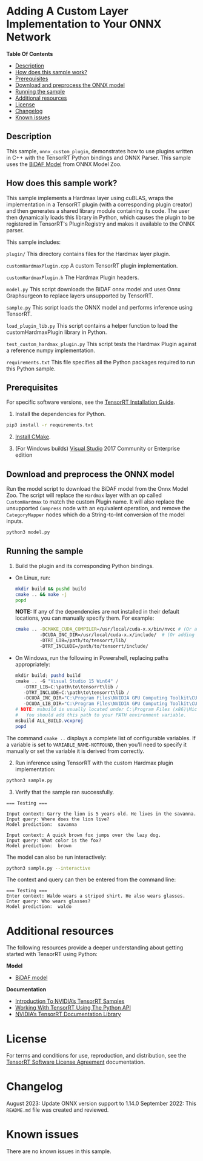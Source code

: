 # Adding A Custom Layer Implementation to Your ONNX Network

**Table Of Contents**
- [Description](#description)
- [How does this sample work?](#how-does-this-sample-work)
- [Prerequisites](#prerequisites)
- [Download and preprocess the ONNX model](#download-the-onnx-model)
- [Running the sample](#running-the-sample)
- [Additional resources](#additional-resources)
- [License](#license)
- [Changelog](#changelog)
- [Known issues](#known-issues)

## Description

This sample, `onnx_custom_plugin`, demonstrates how to use plugins written in C++ with the TensorRT Python bindings and ONNX Parser. This sample uses the [BiDAF Model](https://github.com/onnx/models/tree/main/text/machine_comprehension/bidirectional_attention_flow) from ONNX Model Zoo.

## How does this sample work?

This sample implements a Hardmax layer using cuBLAS, wraps the implementation in a TensorRT plugin (with a corresponding plugin creator) and then generates a shared library module containing its code. The user then dynamically loads this library in Python, which causes the plugin to be registered in TensorRT's PluginRegistry and makes it available to the ONNX parser.

This sample includes:

`plugin/`
This directory contains files for the Hardmax layer plugin.

`customHardmaxPlugin.cpp`
A custom TensorRT plugin implementation.

`customHardmaxPlugin.h`
The Hardmax Plugin headers.

`model.py`
This script downloads the BiDAF onnx model and uses Onnx Graphsurgeon to replace layers unsupported by TensorRT.

`sample.py`
This script loads the ONNX model and performs inference using TensorRT.

`load_plugin_lib.py`
This script contains a helper function to load the customHardmaxPlugin library in Python.

`test_custom_hardmax_plugin.py`
This script tests the Hardmax Plugin against a reference numpy implementation.

`requirements.txt`
This file specifies all the Python packages required to run this Python sample.

## Prerequisites

For specific software versions, see the [TensorRT Installation Guide](https://docs.nvidia.com/deeplearning/sdk/tensorrt-archived/index.html).

1. Install the dependencies for Python.

```bash
pip3 install -r requirements.txt
```

2. [Install CMake](https://cmake.org/download/).

3. (For Windows builds) [Visual Studio](https://visualstudio.microsoft.com/vs/older-downloads/) 2017 Community or Enterprise edition

## Download and preprocess the ONNX model

Run the model script to download the BiDAF model from the Onnx Model Zoo. The script will replace the `Hardmax` layer with an op called `CustomHardmax` to match the custom Plugin name. It will also replace the unsupported `Compress` node with an equivalent operation, and remove the `CategoryMapper` nodes which do a String-to-Int conversion of the model inputs.

```bash
python3 model.py
```

## Running the sample

1.  Build the plugin and its corresponding Python bindings.

   - On Linux, run:
      ```bash
      mkdir build && pushd build
      cmake .. && make -j
      popd
      ```

      **NOTE:** If any of the dependencies are not installed in their default locations, you can manually specify them. For example:
      ```bash
      cmake .. -DCMAKE_CUDA_COMPILER=/usr/local/cuda-x.x/bin/nvcc # (Or adding /path/to/nvcc into $PATH)
               -DCUDA_INC_DIR=/usr/local/cuda-x.x/include/  # (Or adding /path/to/cuda/include into $CPLUS_INCLUDE_PATH)
               -DTRT_LIB=/path/to/tensorrt/lib/
               -DTRT_INCLUDE=/path/to/tensorrt/include/
      ```

   - On Windows, run the following in Powershell, replacing paths appropriately:
      ```ps1
      mkdir build; pushd build
      cmake .. -G "Visual Studio 15 Win64" /
         -DTRT_LIB=C:\path\to\tensorrt\lib /
         -DTRT_INCLUDE=C:\path\to\tensorrt\lib /
         -DCUDA_INC_DIR="C:\Program Files\NVIDIA GPU Computing Toolkit\CUDA\v<CUDA_VERSION>\include" /
         -DCUDA_LIB_DIR="C:\Program Files\NVIDIA GPU Computing Toolkit\CUDA\v<CUDA_VERSION>\lib\x64"
      # NOTE: msbuild is usually located under C:\Program Files (x86)\Microsoft Visual Studio\2017\<EDITION>\MSBuild\<VERSION>\Bin
      #   You should add this path to your PATH environment variable.
      msbuild ALL_BUILD.vcxproj
      popd
      ```

   The command `cmake ..` displays a complete list of configurable variables. If a variable is set to `VARIABLE_NAME-NOTFOUND`, then you’ll need to specify it manually or set the variable it is derived from correctly.

2.  Run inference using TensorRT with the custom Hardmax plugin implementation:
   ```bash
   python3 sample.py
   ```

3.  Verify that the sample ran successfully.
   ```
   === Testing ===

   Input context: Garry the lion is 5 years old. He lives in the savanna.
   Input query: Where does the lion live?
   Model prediction:  savanna

   Input context: A quick brown fox jumps over the lazy dog.
   Input query: What color is the fox?
   Model prediction:  brown   
   ```

   The model can also be run interactively:
   ```bash
   python3 sample.py --interactive
   ```

   The context and query can then be entered from the command line:

   ```
   === Testing ===
   Enter context: Waldo wears a striped shirt. He also wears glasses.
   Enter query: Who wears glasses?
   Model prediction:  waldo
   ```

# Additional resources

The following resources provide a deeper understanding about getting started with TensorRT using Python:

**Model**
- [BiDAF model](https://allenai.github.io/bi-att-flow/)

**Documentation**
- [Introduction To NVIDIA’s TensorRT Samples](https://docs.nvidia.com/deeplearning/sdk/tensorrt-sample-support-guide/index.html#samples)
- [Working With TensorRT Using The Python API](https://docs.nvidia.com/deeplearning/sdk/tensorrt-developer-guide/index.html#python_topics)
- [NVIDIA’s TensorRT Documentation Library](https://docs.nvidia.com/deeplearning/sdk/tensorrt-archived/index.html)

# License

For terms and conditions for use, reproduction, and distribution, see the [TensorRT Software License Agreement](https://docs.nvidia.com/deeplearning/sdk/tensorrt-sla/index.html) documentation.

# Changelog
August 2023: Update ONNX version support to 1.14.0
September 2022: This `README.md` file was created and reviewed.

# Known issues

There are no known issues in this sample.
